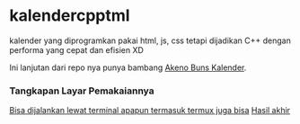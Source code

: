 # kalendercpptml
kalender yang diprogramkan pakai html, js, css tetapi dijadikan C++ dengan performa yang cepat dan efisien XD

Ini lanjutan dari repo nya punya bambang [Akeno Buns Kalender](https://github.com/gryzzlaycutzy121/Kalender-Indonesia).

### Tangkapan Layar Pemakaiannya
[Bisa dijalankan lewat terminal apapun termasuk termux juga bisa](archanaberry/screenshot0.png) 
[Hasil akhir](archanaberry/screenshot1.png)
